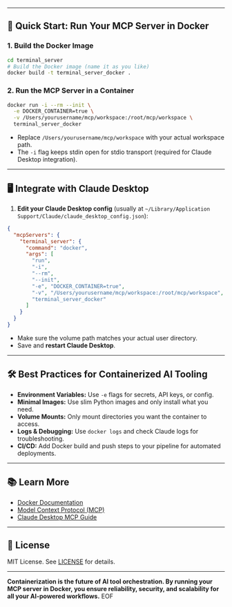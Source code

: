 
---

## 🚀 Quick Start: Run Your MCP Server in Docker

### 1. **Build the Docker Image**

```bash
cd terminal_server
# Build the Docker image (name it as you like)
docker build -t terminal_server_docker .
```

### 2. **Run the MCP Server in a Container**

```bash
docker run -i --rm --init \
  -e DOCKER_CONTAINER=true \
  -v /Users/yourusername/mcp/workspace:/root/mcp/workspace \
  terminal_server_docker
```
- Replace `/Users/yourusername/mcp/workspace` with your actual workspace path.
- The `-i` flag keeps stdin open for stdio transport (required for Claude Desktop integration).

---

## 🖥️ Integrate with Claude Desktop

1. **Edit your Claude Desktop config** (usually at `~/Library/Application Support/Claude/claude_desktop_config.json`):

```json
{
  "mcpServers": {
    "terminal_server": {
      "command": "docker",
      "args": [
        "run",
        "-i",
        "--rm",
        "--init",
        "-e", "DOCKER_CONTAINER=true",
        "-v", "/Users/yourusername/mcp/workspace:/root/mcp/workspace",
        "terminal_server_docker"
      ]
    }
  }
}
```
- Make sure the volume path matches your actual user directory.
- Save and **restart Claude Desktop**.

---

## 🛠️ Best Practices for Containerized AI Tooling

- **Environment Variables:** Use `-e` flags for secrets, API keys, or config.
- **Minimal Images:** Use slim Python images and only install what you need.
- **Volume Mounts:** Only mount directories you want the container to access.
- **Logs & Debugging:** Use `docker logs` and check Claude logs for troubleshooting.
- **CI/CD:** Add Docker build and push steps to your pipeline for automated deployments.

---

## 📚 Learn More
- [Docker Documentation](https://docs.docker.com/)
- [Model Context Protocol (MCP)](https://modelcontextprotocol.io/)
- [Claude Desktop MCP Guide](https://docs.anthropic.com/claude/docs/model-context-protocol-mcp)

---

## 📝 License

MIT License. See [LICENSE](LICENSE) for details.

---

**Containerization is the future of AI tool orchestration. By running your MCP server in Docker, you ensure reliability, security, and scalability for all your AI-powered workflows.**
EOF
